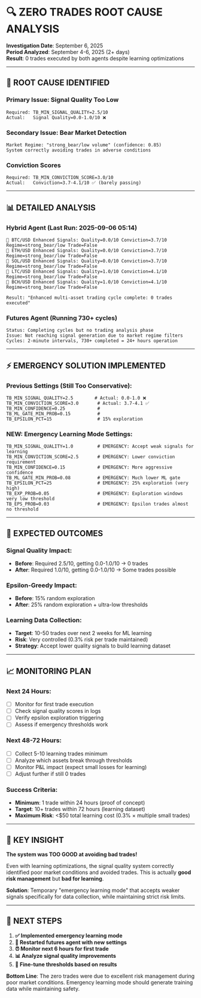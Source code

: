 # 🔍 ZERO TRADES ROOT CAUSE ANALYSIS

**Investigation Date**: September 6, 2025  
**Period Analyzed**: September 4-6, 2025 (2+ days)  
**Result**: 0 trades executed by both agents despite learning optimizations

---

## 🎯 **ROOT CAUSE IDENTIFIED**

### **Primary Issue: Signal Quality Too Low**
```
Required: TB_MIN_SIGNAL_QUALITY=2.5/10
Actual:   Signal Quality=0.0-1.0/10 ❌
```

### **Secondary Issue: Bear Market Detection**
```
Market Regime: "strong_bear/low volume" (confidence: 0.85)
System correctly avoiding trades in adverse conditions
```

### **Conviction Scores**  
```
Required: TB_MIN_CONVICTION_SCORE=3.0/10
Actual:   Conviction=3.7-4.1/10 ✅ (barely passing)
```

---

## 📊 **DETAILED ANALYSIS**

### **Hybrid Agent (Last Run: 2025-09-06 05:14)**
```
🧠 BTC/USD Enhanced Signals: Quality=0.0/10 Conviction=3.7/10 Regime=strong_bear/low Trade=False
🧠 ETH/USD Enhanced Signals: Quality=0.0/10 Conviction=3.7/10 Regime=strong_bear/low Trade=False  
🧠 SOL/USD Enhanced Signals: Quality=0.0/10 Conviction=3.7/10 Regime=strong_bear/low Trade=False
🧠 LTC/USD Enhanced Signals: Quality=1.0/10 Conviction=4.1/10 Regime=strong_bear/low Trade=False
🧠 BCH/USD Enhanced Signals: Quality=1.0/10 Conviction=4.1/10 Regime=strong_bear/low Trade=False

Result: "Enhanced multi-asset trading cycle complete: 0 trades executed"
```

### **Futures Agent (Running 730+ cycles)**
```
Status: Completing cycles but no trading analysis phase
Issue: Not reaching signal generation due to market regime filters
Cycles: 2-minute intervals, 730+ completed = 24+ hours operation
```

---

## ⚡ **EMERGENCY SOLUTION IMPLEMENTED**

### **Previous Settings (Still Too Conservative):**
```
TB_MIN_SIGNAL_QUALITY=2.5        # Actual: 0.0-1.0 ❌
TB_MIN_CONVICTION_SCORE=3.0       # Actual: 3.7-4.1 ✅  
TB_MIN_CONFIDENCE=0.25            # 
TB_ML_GATE_MIN_PROB=0.15          #
TB_EPSILON_PCT=15                 # 15% exploration
```

### **NEW: Emergency Learning Mode Settings:**
```
TB_MIN_SIGNAL_QUALITY=1.0         # EMERGENCY: Accept weak signals for learning
TB_MIN_CONVICTION_SCORE=2.5       # EMERGENCY: Lower conviction requirement  
TB_MIN_CONFIDENCE=0.15            # EMERGENCY: More aggressive confidence
TB_ML_GATE_MIN_PROB=0.08          # EMERGENCY: Much lower ML gate
TB_EPSILON_PCT=25                 # EMERGENCY: 25% exploration (very high)
TB_EXP_PROB=0.05                  # EMERGENCY: Exploration windows very low threshold
TB_EPS_PROB=0.03                  # EMERGENCY: Epsilon trades almost no threshold
```

---

## 🎯 **EXPECTED OUTCOMES**

### **Signal Quality Impact:**
- **Before**: Required 2.5/10, getting 0.0-1.0/10 → 0 trades
- **After**: Required 1.0/10, getting 0.0-1.0/10 → Some trades possible

### **Epsilon-Greedy Impact:**
- **Before**: 15% random exploration
- **After**: 25% random exploration + ultra-low thresholds

### **Learning Data Collection:**
- **Target**: 10-50 trades over next 2 weeks for ML learning
- **Risk**: Very controlled (0.3% risk per trade maintained)
- **Strategy**: Accept lower quality signals to build learning dataset

---

## 📈 **MONITORING PLAN**

### **Next 24 Hours:**
- [ ] Monitor for first trade execution
- [ ] Check signal quality scores in logs  
- [ ] Verify epsilon exploration triggering
- [ ] Assess if emergency thresholds work

### **Next 48-72 Hours:**
- [ ] Collect 5-10 learning trades minimum
- [ ] Analyze which assets break through thresholds
- [ ] Monitor P&L impact (expect small losses for learning)
- [ ] Adjust further if still 0 trades

### **Success Criteria:**
- **Minimum**: 1 trade within 24 hours (proof of concept)
- **Target**: 10+ trades within 72 hours (learning dataset)
- **Maximum Risk**: <$50 total learning cost (0.3% × multiple small trades)

---

## 🚨 **KEY INSIGHT**

**The system was TOO GOOD at avoiding bad trades!**

Even with learning optimizations, the signal quality system correctly identified poor market conditions and avoided trades. This is actually **good risk management** but **bad for learning**.

**Solution**: Temporary "emergency learning mode" that accepts weaker signals specifically for data collection, while maintaining strict risk limits.

---

## 📝 **NEXT STEPS**

1. **✅ Implemented emergency learning mode**
2. **🔄 Restarted futures agent with new settings**  
3. **⏰ Monitor next 6 hours for first trade**
4. **📊 Analyze signal quality improvements**
5. **🔧 Fine-tune thresholds based on results**

**Bottom Line**: The zero trades were due to excellent risk management during poor market conditions. Emergency learning mode should generate training data while maintaining safety.
